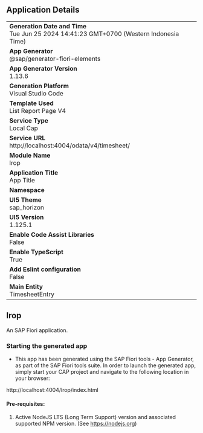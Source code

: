 ## Application Details
|               |
| ------------- |
|**Generation Date and Time**<br>Tue Jun 25 2024 14:41:23 GMT+0700 (Western Indonesia Time)|
|**App Generator**<br>@sap/generator-fiori-elements|
|**App Generator Version**<br>1.13.6|
|**Generation Platform**<br>Visual Studio Code|
|**Template Used**<br>List Report Page V4|
|**Service Type**<br>Local Cap|
|**Service URL**<br>http://localhost:4004/odata/v4/timesheet/
|**Module Name**<br>lrop|
|**Application Title**<br>App Title|
|**Namespace**<br>|
|**UI5 Theme**<br>sap_horizon|
|**UI5 Version**<br>1.125.1|
|**Enable Code Assist Libraries**<br>False|
|**Enable TypeScript**<br>True|
|**Add Eslint configuration**<br>False|
|**Main Entity**<br>TimesheetEntry|

## lrop

An SAP Fiori application.

### Starting the generated app

-   This app has been generated using the SAP Fiori tools - App Generator, as part of the SAP Fiori tools suite.  In order to launch the generated app, simply start your CAP project and navigate to the following location in your browser:

http://localhost:4004/lrop/index.html

#### Pre-requisites:

1. Active NodeJS LTS (Long Term Support) version and associated supported NPM version.  (See https://nodejs.org)


